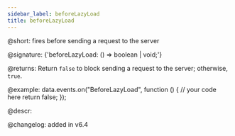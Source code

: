 ```yaml
---
sidebar_label: beforeLazyLoad
title: beforeLazyLoad
---          
```


@short: fires before sending a request to the server

@signature: {'beforeLazyLoad: () => boolean | void;'}

@returns:
Return `false` to block sending a request to the server; otherwise, `true`.

@example:
data.events.on("BeforeLazyLoad", function () {
    // your code here
    return false;
});

@descr:

@changelog:
added in v6.4

[comment]: # (@relatedapi: data_collection/api/datacollection_afterlazyload_event.md)

[comment]: # (@related: helpers/lazydataproxy.md)
